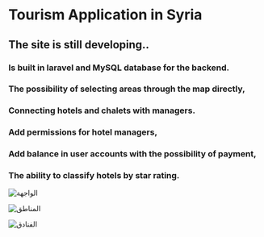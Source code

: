 # Tourism Application in Syria
## The site is still developing..
### Is built in laravel and MySQL database for the backend.  
### The possibility of selecting areas through the map directly,
### Connecting hotels and chalets with managers.
### Add permissions for hotel managers,
### Add balance in user accounts with the possibility of payment,
### The ability to classify hotels by star rating.

![الواجهة](https://user-images.githubusercontent.com/64865917/221009624-3505faed-6127-43d8-bcb3-07c7f363abf0.PNG)

![المناطق](https://user-images.githubusercontent.com/64865917/221009658-79e1bb16-cd00-42e6-a32f-73660567b086.PNG)


![الفنادق](https://user-images.githubusercontent.com/64865917/221009681-68d56f11-8e1f-4706-8ee3-428e75dfcde4.PNG)
